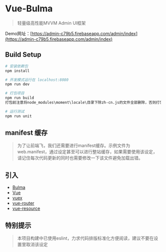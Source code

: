 # Vue-Bulma

> 轻量级高性能MVVM Admin UI框架

Demo网址：[https://admin-c79b5.firebaseapp.com/admin/index](https://admin-c79b5.firebaseapp.com/admin/index) 

## Build Setup

``` bash
# 安装依赖包
npm install

# 开发模式运行在 localhost:8080
npm run dev

# 打包项目
npm run build
打包前注意将node_modules\moment\locale\目录下除zh-cn.js的文件全部删除，否则打包后文件将会很大

# 运行测试
npm run unit
```

## manifest 缓存

> 为了让前端飞，我们还需要进行manifest缓存。示例文件为web.manifest，通过设定甚至可以进行整站缓存，如果需要使用该设定，请记住每次代码更新的同时也需要修改一下该文件避免加载出错。 

## 引入

- [Bulma](https://github.com/jgthms/bulma)
- [Vue](http://vuejs.org/)
- [vuex](http://vuex.vuejs.org)
- [vue-router](http://router.vuejs.org)
- [vue-resource](https://github.com/vuejs/vue-resource)

## 特别提示

> 本项目构建中已使用eslint，力求代码排版标准化方便阅读，建议不要在设置里取消该设定
